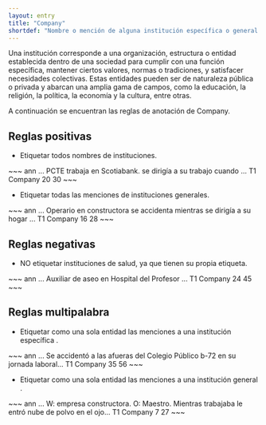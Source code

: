 ```yaml
---
layout: entry
title: "Company"
shortdef: "Nombre o mención de alguna institución específica o general."
---
```


Una institución corresponde a una organización, estructura o entidad establecida dentro de una sociedad para cumplir con una función específica, mantener ciertos valores, normas o tradiciones, y satisfacer necesidades colectivas. Estas entidades pueden ser de naturaleza pública o privada y abarcan una amplia gama de campos, como la educación, la religión, la política, la economía y la cultura, entre otras.

A continuación se encuentran las reglas de anotación de Company.

## Reglas positivas

* Etiquetar todos nombres de instituciones.

<div class="annotation-correct" markdown="1">
~~~ ann
... PCTE trabaja en Scotiabank. se dirigía a su trabajo cuando ...
T1 Company 20 30 
~~~
</div>

* Etiquetar todas las menciones de instituciones generales.

<div class="annotation-correct" markdown="1">
~~~ ann
... Operario en constructora se accidenta mientras se dirigía a su hogar ...
T1 Company 16 28 
~~~
</div>

<!---
Esto debería ir en otra categoría dentro de finding llamada Factores de riesgo
* Etiquetar dentro de esta categoría las frases que describen hábitos de consumo.

<div class="annotation-correct" markdown="1">
~~~ ann
Consumo de alcohol: +, conusmo de cigarro: - ....
T1 Clinical_Finding 11 21 
T2 Clinical_Finding 34 44 
~~~
</div>
-->

## Reglas negativas

* NO etiquetar instituciones de salud, ya que tienen su propia etiqueta.

<div class="annotation-incorrect" markdown="1">
~~~ ann
... Auxiliar de aseo en Hospital del Profesor ...
T1 Company 24 45 
~~~
</div>

## Reglas multipalabra

* Etiquetar como una sola entidad las menciones a una institución específica .

<div class="annotation-correct" markdown="1">
~~~ ann
... Se accidentó a las afueras del Colegio Público b-72 en su jornada laboral...
T1 Company 35 56 
~~~
</div>

* Etiquetar como una sola entidad las menciones a una institución general .

<div class="annotation-correct" markdown="1">
~~~ ann
... W: empresa constructora. O: Maestro. Mientras trabajaba le entró nube de polvo en el ojo...
T1 Company 7 27 
~~~
</div>
